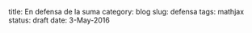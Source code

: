 title: En defensa de la suma
category: blog
slug: defensa
tags: mathjax
status: draft
date: 3-May-2016

